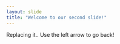 ```yaml
---
layout: slide
title: "Welcome to our second slide!"
---
```

Replacing it..
Use the left arrow to go back!
